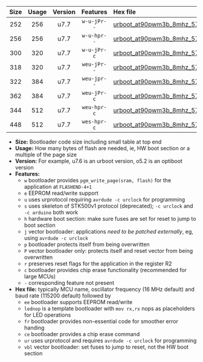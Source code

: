 |Size|Usage|Version|Features|Hex file|
|:-:|:-:|:-:|:-:|:--|
|252|256|u7.7|`w-u-jPr--`|[urboot_at90pwm3b_8mhz_57600bps_lednop_ur_vbl.hex](https://raw.githubusercontent.com/stefanrueger/urboot.hex/main/mcus/at90pwm3b/fcpu_8mhz/57600_bps/urboot_at90pwm3b_8mhz_57600bps_lednop_ur_vbl.hex)|
|256|256|u7.7|`w-u-hpr--`|[urboot_at90pwm3b_8mhz_57600bps_lednop_fr_ur.hex](https://raw.githubusercontent.com/stefanrueger/urboot.hex/main/mcus/at90pwm3b/fcpu_8mhz/57600_bps/urboot_at90pwm3b_8mhz_57600bps_lednop_fr_ur.hex)|
|300|320|u7.7|`w-u-jPr-c`|[urboot_at90pwm3b_8mhz_57600bps_lednop_fr_ce_ur_vbl.hex](https://raw.githubusercontent.com/stefanrueger/urboot.hex/main/mcus/at90pwm3b/fcpu_8mhz/57600_bps/urboot_at90pwm3b_8mhz_57600bps_lednop_fr_ce_ur_vbl.hex)|
|318|320|u7.7|`weu-jPr--`|[urboot_at90pwm3b_8mhz_57600bps_ee_lednop_ur_vbl.hex](https://raw.githubusercontent.com/stefanrueger/urboot.hex/main/mcus/at90pwm3b/fcpu_8mhz/57600_bps/urboot_at90pwm3b_8mhz_57600bps_ee_lednop_ur_vbl.hex)|
|322|384|u7.7|`weu-jpr--`|[urboot_at90pwm3b_8mhz_57600bps_ee_lednop_fr_ur_vbl.hex](https://raw.githubusercontent.com/stefanrueger/urboot.hex/main/mcus/at90pwm3b/fcpu_8mhz/57600_bps/urboot_at90pwm3b_8mhz_57600bps_ee_lednop_fr_ur_vbl.hex)|
|362|384|u7.7|`weu-jPr-c`|[urboot_at90pwm3b_8mhz_57600bps_ee_lednop_fr_ce_ur_vbl.hex](https://raw.githubusercontent.com/stefanrueger/urboot.hex/main/mcus/at90pwm3b/fcpu_8mhz/57600_bps/urboot_at90pwm3b_8mhz_57600bps_ee_lednop_fr_ce_ur_vbl.hex)|
|344|512|u7.7|`weu-hpr-c`|[urboot_at90pwm3b_8mhz_57600bps_ee_lednop_fr_ce_ur.hex](https://raw.githubusercontent.com/stefanrueger/urboot.hex/main/mcus/at90pwm3b/fcpu_8mhz/57600_bps/urboot_at90pwm3b_8mhz_57600bps_ee_lednop_fr_ce_ur.hex)|
|448|512|u7.7|`wes-hpr-c`|[urboot_at90pwm3b_8mhz_57600bps_ee_lednop_fr_ce.hex](https://raw.githubusercontent.com/stefanrueger/urboot.hex/main/mcus/at90pwm3b/fcpu_8mhz/57600_bps/urboot_at90pwm3b_8mhz_57600bps_ee_lednop_fr_ce.hex)|

- **Size:** Bootloader code size including small table at top end
- **Usage:** How many bytes of flash are needed, ie, HW boot section or a multiple of the page size
- **Version:** For example, u7.6 is an urboot version, o5.2 is an optiboot version
- **Features:**
  + `w` bootloader provides `pgm_write_page(sram, flash)` for the application at `FLASHEND-4+1`
  + `e` EEPROM read/write support
  + `u` uses urprotocol requiring `avrdude -c urclock` for programming
  + `s` uses skeleton of STK500v1 protocol (deprecated); `-c urclock` and `-c arduino` both work
  + `h` hardware boot section: make sure fuses are set for reset to jump to boot section
  + `j` vector bootloader: applications *need to be patched externally*, eg, using `avrdude -c urclock`
  + `p` bootloader protects itself from being overwritten
  + `P` vector bootloader only: protects itself and reset vector from being overwritten
  + `r` preserves reset flags for the application in the register R2
  + `c` bootloader provides chip erase functionality (recommended for large MCUs)
  + `-` corresponding feature not present
- **Hex file:** typically MCU name, oscillator frequency (16 MHz default) and baud rate (115200 default) followed by
  + `ee` bootloader supports EEPROM read/write
  + `lednop` is a template bootloader with `mov rx,rx` nops as placeholders for LED operations
  + `fr` bootloader provides non-essential code for smoother error handing
  + `ce` bootloader provides a chip erase command
  + `ur` uses urprotocol and requires `avrdude -c urclock` for programming
  + `vbl` vector bootloader: set fuses to jump to reset, not the HW boot section
